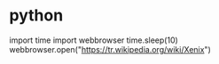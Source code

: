 # python
import time
import webbrowser
time.sleep(10)
webbrowser.open("https://tr.wikipedia.org/wiki/Xenix")
